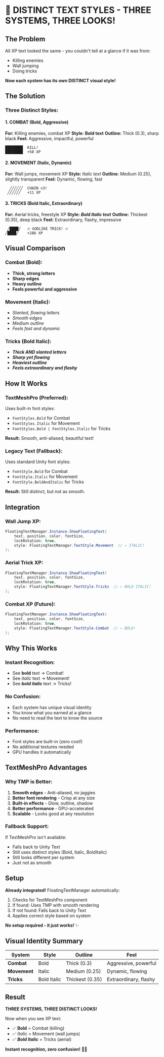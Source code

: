 # 🎨 DISTINCT TEXT STYLES - THREE SYSTEMS, THREE LOOKS!

## The Problem

All XP text looked the same - you couldn't tell at a glance if it was from:
- Killing enemies
- Wall jumping
- Doing tricks

**Now each system has its own DISTINCT visual style!**

## The Solution

### Three Distinct Styles:

#### 1. COMBAT (Bold, Aggressive)
**For:** Killing enemies, combat XP
**Style:** **Bold text**
**Outline:** Thick (0.3), sharp black
**Feel:** Aggressive, impactful, powerful

```
████████  KILL!
████████  +50 XP
```

#### 2. MOVEMENT (Italic, Dynamic)
**For:** Wall jumps, movement XP
**Style:** *Italic text*
**Outline:** Medium (0.25), slightly transparent
**Feel:** Dynamic, flowing, fast

```
  ╱╱╱╱╱╱  CHAIN x3!
 ╱╱╱╱╱╱   +11 XP
```

#### 3. TRICKS (Bold Italic, Extraordinary)
**For:** Aerial tricks, freestyle XP
**Style:** ***Bold Italic text***
**Outline:** Thickest (0.35), deep black
**Feel:** Extraordinary, flashy, impressive

```
 ╱████╱   🔥 GODLIKE TRICK! 🔥
╱████╱    +286 XP
```

## Visual Comparison

### Combat (Bold):
- **Thick, strong letters**
- **Sharp edges**
- **Heavy outline**
- **Feels powerful and aggressive**

### Movement (Italic):
- *Slanted, flowing letters*
- *Smooth edges*
- *Medium outline*
- *Feels fast and dynamic*

### Tricks (Bold Italic):
- ***Thick AND slanted letters***
- ***Sharp yet flowing***
- ***Heaviest outline***
- ***Feels extraordinary and flashy***

## How It Works

### TextMeshPro (Preferred):
Uses built-in font styles:
- `FontStyles.Bold` for Combat
- `FontStyles.Italic` for Movement
- `FontStyles.Bold | FontStyles.Italic` for Tricks

**Result:** Smooth, anti-aliased, beautiful text!

### Legacy Text (Fallback):
Uses standard Unity font styles:
- `FontStyle.Bold` for Combat
- `FontStyle.Italic` for Movement
- `FontStyle.BoldAndItalic` for Tricks

**Result:** Still distinct, but not as smooth.

## Integration

### Wall Jump XP:
```csharp
FloatingTextManager.Instance.ShowFloatingText(
    text, position, color, fontSize, 
    lockRotation: true, 
    style: FloatingTextManager.TextStyle.Movement  // ← ITALIC!
);
```

### Aerial Trick XP:
```csharp
FloatingTextManager.Instance.ShowFloatingText(
    text, position, color, fontSize, 
    lockRotation: true, 
    style: FloatingTextManager.TextStyle.Tricks  // ← BOLD ITALIC!
);
```

### Combat XP (Future):
```csharp
FloatingTextManager.Instance.ShowFloatingText(
    text, position, color, fontSize, 
    lockRotation: true, 
    style: FloatingTextManager.TextStyle.Combat  // ← BOLD!
);
```

## Why This Works

### Instant Recognition:
- See **bold** text → Combat!
- See *italic* text → Movement!
- See ***bold italic*** text → Tricks!

### No Confusion:
- Each system has unique visual identity
- You know what you earned at a glance
- No need to read the text to know the source

### Performance:
- Font styles are built-in (zero cost!)
- No additional textures needed
- GPU handles it automatically

## TextMeshPro Advantages

### Why TMP is Better:
1. **Smooth edges** - Anti-aliased, no jaggies
2. **Better font rendering** - Crisp at any size
3. **Built-in effects** - Glow, outline, shadow
4. **Better performance** - GPU-accelerated
5. **Scalable** - Looks good at any resolution

### Fallback Support:
If TextMeshPro isn't available:
- Falls back to Unity Text
- Still uses distinct styles (Bold, Italic, BoldItalic)
- Still looks different per system
- Just not as smooth

## Setup

**Already integrated!** FloatingTextManager automatically:
1. Checks for TextMeshPro component
2. If found: Uses TMP with smooth rendering
3. If not found: Falls back to Unity Text
4. Applies correct style based on system

**No setup required - it just works!** ✨

## Visual Identity Summary

| System | Style | Outline | Feel |
|--------|-------|---------|------|
| **Combat** | Bold | Thick (0.3) | Aggressive, powerful |
| **Movement** | Italic | Medium (0.25) | Dynamic, flowing |
| **Tricks** | Bold Italic | Thickest (0.35) | Extraordinary, flashy |

## Result

**THREE SYSTEMS, THREE DISTINCT LOOKS!**

Now when you see XP text:
- ✅ **Bold** = Combat (killing)
- ✅ *Italic* = Movement (wall jumps)
- ✅ ***Bold Italic*** = Tricks (aerial)

**Instant recognition, zero confusion!** 🎯🎨
